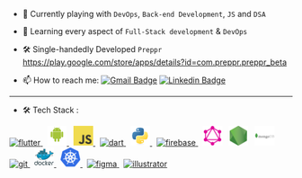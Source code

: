 
* 🔭 Currently playing with `DevOps`, `Back-end Development`, `JS` and `DSA`
* 🌱 Learning every aspect of `Full-Stack development` & `DevOps`
* 🛠 Single-handedly Developed `Preppr` https://play.google.com/store/apps/details?id=com.preppr.preppr_beta

* 📫 How to reach me: [![Gmail Badge](https://img.shields.io/badge/-abhilashpatil.dev@gmail.com-c14438?style=flat-square&logo=Gmail&logoColor=white&link=mailto:abhilashpatil.dev@gmail.com)](mailto:abhilashpatil.dev@gmail.com)  [![Linkedin Badge](https://img.shields.io/badge/-abhilashSpatil-blue?style=flat-square&logo=Linkedin&logoColor=white&link=https://www.linkedin.com/in/abhilashSpatil/)](https://www.linkedin.com/in/abhilashSpatil/)

---

* 🛠 Tech Stack :
<p align="left"> <a href="https://flutter.dev" target="_blank" rel="noreferrer"> <img src="https://www.vectorlogo.zone/logos/flutterio/flutterio-icon.svg" alt="flutter" width="35" height="35"/> </a> &nbsp <a href="https://developer.android.com" target="_blank" rel="noreferrer"> <img src="https://raw.githubusercontent.com/devicons/devicon/master/icons/android/android-original-wordmark.svg" alt="android" width="35" height="35"/> </a> &nbsp <a href="https://javascript.com" target="_blank" rel="noreferrer"> <img src="https://raw.githubusercontent.com/github/explore/80688e429a7d4ef2fca1e82350fe8e3517d3494d/topics/javascript/javascript.png" alt="javascript" width="35" height="35"/> </a> &nbsp <a href="https://dart.dev" target="_blank" rel="noreferrer"> <img src="https://www.vectorlogo.zone/logos/dartlang/dartlang-icon.svg" alt="dart" width="35" height="35"/> </a> &nbsp <a href="https://www.python.org" target="_blank" rel="noreferrer"> <img src="https://raw.githubusercontent.com/devicons/devicon/master/icons/python/python-original.svg" alt="python" width="35" height="35"/> </a> &nbsp <a href="https://firebase.google.com/" target="_blank" rel="noreferrer"> <img src="https://www.vectorlogo.zone/logos/firebase/firebase-icon.svg" alt="firebase" width="35" height="35"/> </a> &nbsp <a href="https://graphql.org/" target="_blank" rel="noreferrer"> <img src="https://raw.githubusercontent.com/github/explore/e65ef46ef3e7bc457c93622f6a89fe8d3fd131d5/topics/graphql/graphql.png" alt="graphQL" width="35" height="35"/></a> &nbsp <a href="https://nodejs.org/" target="_blank" rel="noreferrer"> <img src="https://raw.githubusercontent.com/github/explore/80688e429a7d4ef2fca1e82350fe8e3517d3494d/topics/nodejs/nodejs.png" alt="nodejs" width="35" height="35"/></a> &nbsp <a href="https://mongodb.com/" target="_blank" rel="noreferrer"> <img src="https://raw.githubusercontent.com/github/explore/80688e429a7d4ef2fca1e82350fe8e3517d3494d/topics/mongodb/mongodb.png" alt="mongodb" width="35" height="35"/></a> &nbsp <a href="https://git-scm.com/" target="_blank" rel="noreferrer"> <img src="https://www.vectorlogo.zone/logos/git-scm/git-scm-icon.svg" alt="git" width="35" height="35"/> </a> &nbsp <a href="https://www.docker.com/" target="_blank" rel="noreferrer"> <img src="https://raw.githubusercontent.com/devicons/devicon/master/icons/docker/docker-original-wordmark.svg" alt="docker" width="35" height="35"/> </a> &nbsp <a href="https://www.kubernetes.io/" target="_blank" rel="noreferrer"> <img src="https://raw.githubusercontent.com/github/explore/01ea2a586e5da744792d0ccfce2f68b861f29301/topics/kubernetes/kubernetes.png" alt="kubernetes" width="35" height="35"/> </a> &nbsp <a href="https://www.figma.com/" target="_blank" rel="noreferrer"> <img src="https://www.vectorlogo.zone/logos/figma/figma-icon.svg" alt="figma" width="35" height="35"/> </a> &nbsp  <a href="https://www.adobe.com/in/products/illustrator.html" target="_blank" rel="noreferrer"> <img src="https://www.vectorlogo.zone/logos/adobe_illustrator/adobe_illustrator-icon.svg" alt="illustrator" width="35" height="35"/> 


